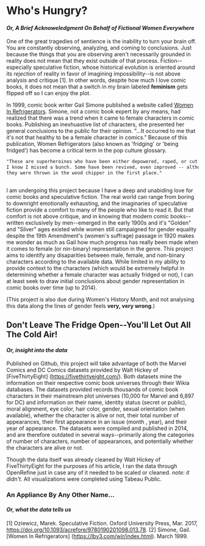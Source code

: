 # Who's Hungry?
#### _Or, A Brief Acknoweledgment On Behalf of *Fictional* Women Everywhere_

One of the great tragedies of sentience is the inability to turn your brain off. You are constantly observing, analyzing, and coming to conclusions. Just because the things that you are observing aren't necessarily grounded in reality does not mean that they exist outside of that process. Fiction--especially speculative fiction, whose historical evolution is oriented around its _rejection_ of reality in favor of imagining impossibility--is not above analysis and critique [1]. In other words, despite how much I love comic books, it does not mean that a switch in my brain labeled **feminism** gets flipped off so I can enjoy the plot.  

In 1999, comic book writer Gail Simone published a website called [Women In Refrigerators](https://lby3.com/wir/index.html). Simone, not a comic book expert by any means, had realized that there was a trend when it came to female characters in comic books. Publishing an inexhuastive list of characters, she presented her general conclusions to the public for their opinion. "...It occurred to me that it's not that healthy to be a female character in comics." Because of this publication, Women Refrigerators (also known as 'fridging' or 'being fridged') has become a critical term in the pop culture glossary. 

```markdown
"These are superheroines who have been either depowered, raped, or cut up and stuck in the refrigerator.
I know I missed a bunch. Some have been revived, even improved -- although the question remains as to why
they were thrown in the wood chipper in the first place."
                                                                        -Gail Simone, March 1999
```

I am undergoing this project because I have a deep and unabiding love for comic books and speculative fiction. The real world can range from boring to downright emotionally exhausting, and the imaginaries of speculative fiction provide a comfort to many of the people who like to read it. But that comfort is not above critique, and in knowing that modern comic books--written exclusively by men--emerged in the early 1900s and it's "Golden" and "Silver" ages existed while women still campaigned for gender equality despite the 19th Amendment's (women's suffrage) passage in 1920 makes me wonder as much as Gail how much progress has really been made when it comes to female (or nin-binary) representation in the genre. This project aims to identify any disaparities between male, female, and non-binary characters according to the available data. While limited in my ability to provide context to the characters (which would be extremely helpful in determining whether a female character was actually fridged or not), I can at least seek to draw initial conclusions about gender representation in comic books over time (up to 2014).

(This project is also due during Women's History Month, and not analysing this data along the lines of gender feels **very, very wrong**.)


## Don't Leave The Fridge Open--You'll Let Out All The Cold Air!
#### _Or, insight into the data_

Published on Github, this project will take advantage of both the Marvel Comics and DC Comics datasets provided by Walt Hickey of [FiveThirtyEight] (https://fivethirtyeight.com/). Both datasets mine the information on their respective comic book universes through their Wikia databases. The datasets provided records thousands of comic book characters in their mainstream plot universes (10,000 for Marvel and 6,897 for DC) and information on their name, identity status (secret or public), moral alignment, eye color, hair color, gender, sexual orientation (when available), whether the character is alive or not, their total number of appearances, their first appearance in an issue (month , year), and their year of appearance. The datasets were compiled and published in 2014, and are therefore outdated in several ways--primarily along the categories of number of characters, number of appearances, and potentially whether the characters are alive or not.  

Though the data itself was already cleaned by Walt Hickey of FiveThirtyEight for the purposes of his article, I ran the data through OpenRefine just in case any of it needed to be scaled or cleaned. *note: it didn't.* All visualizations were completed using Tabeau Public. 

### An Appliance By Any Other Name...
  #### _Or, what the data tells us_


[1] Oziewicz, Marek. Speculative Fiction. Oxford University Press, Mar. 2017, https://doi.org/10.1093/acrefore/9780190201098.013.78.
[2] Simone, Gail. [Women In Refrigerators] (https://lby3.com/wir/index.html). March 1999.
